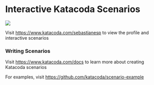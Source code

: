 # Interactive Katacoda Scenarios

[![](http://shields.katacoda.com/katacoda/sebastianesp/count.svg)](https://www.katacoda.com/sebastianesp "Get your profile on Katacoda.com")

Visit https://www.katacoda.com/sebastianesp to view the profile and interactive scenarios

### Writing Scenarios
Visit https://www.katacoda.com/docs to learn more about creating Katacoda scenarios

For examples, visit https://github.com/katacoda/scenario-example
